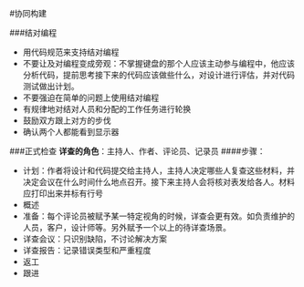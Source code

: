 #协同构建

###结对编程
* 用代码规范来支持结对编程
* 不要让及对编程变成旁观：不掌握键盘的那个人应该主动参与编程中，他应该分析代码，提前思考接下来的代码应该做些什么，对设计进行评估，并对代码测试做出计划。
* 不要强迫在简单的问题上使用结对编程
* 有规律地对结对人员和分配的工作任务进行轮换
* 鼓励双方跟上对方的步伐
* 确认两个人都能看到显示器

###正式检查
**详查的角色**：主持人、作者、评论员、记录员
####步骤：

* 计划：作者将设计和代码提交给主持人，主持人决定哪些人复查这些材料，并决定会议在什么时间什么地点召开。接下来主持人会将核对表发给各人。材料应打印出来并标有行号
* 概述
* 准备：每个评论员被赋予某一特定视角的时候，详查会更有效。如负责维护的人员，客户，设计师等。另外赋予一个以上的待详查场景。
* 详查会议：只识别缺陷，不讨论解决方案
* 详查报告：记录错误类型和严重程度
* 返工
* 跟进
